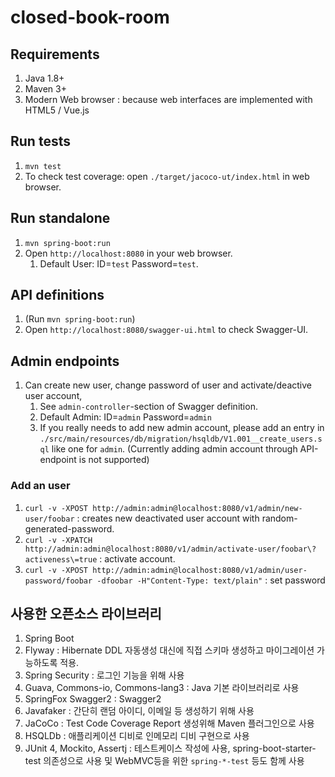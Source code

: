 # closed-book-room

## Requirements
1. Java 1.8+
1. Maven 3+
1. Modern Web browser : because web interfaces are implemented with HTML5 / Vue.js

## Run tests
1. `mvn test`
1. To check test coverage: open `./target/jacoco-ut/index.html` in web browser.

## Run standalone
1. `mvn spring-boot:run`
1. Open `http://localhost:8080` in your web browser.
    1. Default User: ID=`test` Password=`test`.

## API definitions
1. (Run `mvn spring-boot:run`)
1. Open `http://localhost:8080/swagger-ui.html` to check Swagger-UI.

## Admin endpoints
1. Can create new user, change password of user and activate/deactive user account,
    1. See `admin-controller`-section of Swagger definition.
    1. Default Admin: ID=`admin` Password=`admin`
    1. If you really needs to add new admin account, please add an entry in `./src/main/resources/db/migration/hsqldb/V1.001__create_users.sql` like one for `admin`. (Currently adding admin account through API-endpoint is not supported)

### Add an user
1. `curl -v -XPOST http://admin:admin@localhost:8080/v1/admin/new-user/foobar` : creates new deactivated user account with random-generated-password.
1. `curl -v -XPATCH http://admin:admin@localhost:8080/v1/admin/activate-user/foobar\?activeness\=true` : activate account.
1. `curl -v -XPOST http://admin:admin@localhost:8080/v1/admin/user-password/foobar -dfoobar -H"Content-Type: text/plain"` : set password

## 사용한 오픈소스 라이브러리
1. Spring Boot
1. Flyway : Hibernate DDL 자동생성 대신에 직접 스키마 생성하고 마이그레이션 가능하도록 적용.
1. Spring Security : 로그인 기능을 위해 사용
1. Guava, Commons-io, Commons-lang3 : Java 기본 라이브러리로 사용
1. SpringFox Swagger2 : Swagger2 
1. Javafaker : 간단히 랜덤 아이디, 이메일 등 생성하기 위해 사용
1. JaCoCo : Test Code Coverage Report 생성위해 Maven 플러그인으로 사용
1. HSQLDb : 애플리케이션 디비로 인메모리 디비 구현으로 사용
1. JUnit 4, Mockito, Assertj : 테스트케이스 작성에 사용, spring-boot-starter-test 의존성으로 사용 및 WebMVC등을 위한 `spring-*-test` 등도 함께 사용
